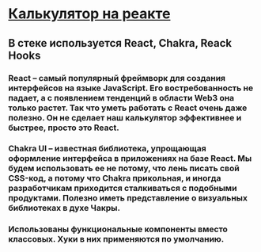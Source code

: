# [Калькулятор на реакте](https://kirilllagutin.github.io/calculator-react/)
## В стеке используется React, Chakra, Reack Hooks
### React – самый популярный фреймворк для создания интерфейсов на языке JavaScript. Его востребованность не падает, а с появлением тенденций в области Web3 она только растет. Так что уметь работать с React очень даже полезно. Он не сделает наш калькулятор эффективнее и быстрее, просто это React.
### Chakra UI – известная библиотека, упрощающая оформление интерфейса в приложениях на базе React. Мы будем использовать ее не потому, что лень писать свой CSS-код, а потому что Chakra прикольная, и иногда разработчикам приходится сталкиваться с подобными продуктами. Полезно иметь представление о визуальных библиотеках в духе Чакры.
### Использованы функциональные компоненты вместо классовых. Хуки в них применяются по умолчанию.
